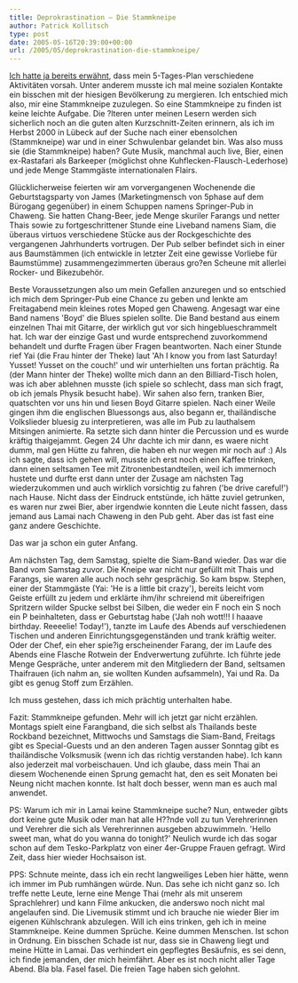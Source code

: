 ```yaml
---
title: Deprokrastination – Die Stammkneipe
author: Patrick Kollitsch
type: post
date: 2005-05-16T20:39:00+00:00
url: /2005/05/deprokrastination-die-stammkneipe/
---
```


<a href="223">Ich hatte ja bereits erwähnt</a>, dass mein 5-Tages-Plan verschiedene Aktivitäten vorsah. Unter anderem musste ich mal meine sozialen Kontakte ein bisschen mit der hiesigen Bevölkerung zu mergieren. Ich entschied mich also, mir eine Stammkneipe zuzulegen. So eine Stammkneipe zu finden ist keine leichte Aufgabe. Die ?lteren unter meinen Lesern werden sich sicherlich noch an die guten alten Kurzschnitt-Zeiten erinnern, als ich im Herbst 2000 in Lübeck auf der Suche nach einer ebensolchen (Stammkneipe) war und in einer Schwulenbar gelandet bin. Was also muss sie (die Stammkneipe) haben? Gute Musik, manchmal auch live, Bier, einen ex-Rastafari als Barkeeper (möglichst ohne Kuhflecken-Flausch-Lederhose) und jede Menge Stammgäste internationalen Flairs.

Glücklicherweise feierten wir am vorvergangenen Wochenende die Geburtstagsparty von James (Marketingmensch von 5phase auf dem Bürogang gegenüber) in einem Schuppen namens Springer-Pub in Chaweng. Sie hatten Chang-Beer, jede Menge skuriler Farangs und netter Thais sowie zu fortgeschrittener Stunde eine Liveband namens Siam, die überaus virtuos verschiedene Stücke aus der Rockgeschichte des vergangenen Jahrhunderts vortrugen. Der Pub selber befindet sich in einer aus Baumstämmen (ich entwickle in letzter Zeit eine gewisse Vorliebe für Baumstümme) zusammengezimmerten überaus gro?en Scheune mit allerlei Rocker- und Bikezubehör.

Beste Voraussetzungen also um mein Gefallen anzuregen und so entschied ich mich dem Springer-Pub eine Chance zu geben und lenkte am Freitagabend mein kleines rotes Moped gen Chaweng. Angesagt war eine Band namens 'Boyd' die Blues spielen sollte. Die Band bestand aus einem einzelnen Thai mit Gitarre, der wirklich gut vor sich hingeblueschrammelt hat. Ich war der einzige Gast und wurde entsprechend zuvorkommend behandelt und durfte Fragen über Fragen beantworten. Nach einer Stunde rief Yai (die Frau hinter der Theke) laut 'Ah I know you from last Saturday! Yusset! Yusset on the couch!' und wir unterhielten uns fortan prächtig. Ra (der Mann hinter der Theke) wollte mich dann an den Billiard-Tisch holen, was ich aber ablehnen musste (ich spiele so schlecht, dass man sich fragt, ob ich jemals Physik besucht habe). Wir sahen also fern, tranken Bier, quatschten vor uns hin und liesen Boyd Gitarre spielen. Nach einer Weile gingen ihm die englischen Bluessongs aus, also begann er, thailändische Volkslieder bluesig zu interpretieren, was alle im Pub zu lauthalsem Mitsingen animierte. Ra setzte sich dann hinter die Percussion und es wurde kräftig thaigejammt. Gegen 24 Uhr dachte ich mir dann, es waere nicht dumm, mal gen Hütte zu fahren, die haben eh nur wegen mir noch auf :) Als ich sagte, dass ich gehen will, musste ich erst noch einen Kaffee trinken, dann einen seltsamen Tee mit Zitronenbestandteilen, weil ich immernoch hustete und durfte erst dann unter der Zusage am nächsten Tag wiederzukommen und auch wirklich vorsichtig zu fahren ('be drive careful!') nach Hause. Nicht dass der Eindruck entstünde, ich hätte zuviel getrunken, es waren nur zwei Bier, aber irgendwie konnten die Leute nicht fassen, dass jemand aus Lamai nach Chaweng in den Pub geht. Aber das ist fast eine ganz andere Geschichte.

Das war ja schon ein guter Anfang.

Am nächsten Tag, dem Samstag, spielte die Siam-Band wieder. Das war die Band vom Samstag zuvor. Die Kneipe war nicht nur gefüllt mit Thais und Farangs, sie waren alle auch noch sehr gesprächig. So kam bspw. Stephen, einer der Stammgäste (Yai: 'He is a little bit crazy'), bereits leicht vom Geiste erfüllt zu jedem und erklärte ihm/ihr schreiend mit übereifrigen Spritzern wilder Spucke selbst bei Silben, die weder ein F noch ein S noch ein P beinhalteten, dass er Geburtstag habe ('Jah noh wott!!! I haaave birthday. Reeeelie! Today!'), tanzte im Laufe des Abends auf verschiedenen Tischen und anderen Einrichtungsgegenständen und trank kräftig weiter. Oder der Chef, ein eher spie?ig erscheinender Farang, der im Laufe des Abends eine Flasche Rotwein der Endverwertung zuführte. Ich führte jede Menge Gespräche, unter anderem mit den Mitgliedern der Band, seltsamen Thaifrauen (ich nahm an, sie wollten Kunden aufsammeln), Yai und Ra. Da gibt es genug Stoff zum Erzählen.

Ich muss gestehen, dass ich mich prächtig unterhalten habe.

Fazit: Stammkneipe gefunden. Mehr will ich jetzt gar nicht erzählen. Montags spielt eine Farangband, die sich selbst als Thailands beste Rockband bezeichnet, Mittwochs und Samstags die Siam-Band, Freitags gibt es Special-Guests und an den anderen Tagen ausser Sonntag gibt es thailändische Volksmusik (wenn ich das richtig verstanden habe). Ich kann also jederzeit mal vorbeischauen. Und ich glaube, dass mein Thai an diesem Wochenende einen Sprung gemacht hat, den es seit Monaten bei Neung nicht machen konnte. Ist halt doch besser, wenn man es auch mal anwendet.

PS: Warum ich mir in Lamai keine Stammkneipe suche? Nun, entweder gibts dort keine gute Musik oder man hat alle H??nde voll zu tun Verehrerinnen und Verehrer die sich als Verehrerinnen ausgeben abzuwimmeln. 'Hello sweet man, what do you wanna do tonight?' Neulich wurde ich das sogar schon auf dem Tesko-Parkplatz von einer 4er-Gruppe Frauen gefragt. Wird Zeit, dass hier wieder Hochsaison ist.

PPS: Schnute meinte, dass ich ein recht langweiliges Leben hier hätte, wenn ich immer im Pub rumhängen würde. Nun. Das sehe ich nicht ganz so. Ich treffe nette Leute, lerne eine Menge Thai (mehr als mit unserem Sprachlehrer) und kann Filme ankucken, die anderswo noch nicht mal angelaufen sind. Die Livemusik stimmt und ich brauche nie wieder Bier im eigenen Kühlschrank abzulegen. Will ich eins trinken, geh ich in meine Stammkneipe. Keine dummen Sprüche. Keine dummen Menschen. Ist schon in Ordnung. Ein bisschen Schade ist nur, dass sie in Chaweng liegt und meine Hütte in Lamai. Das verhindert ein gepflegtes Besäufnis, es sei denn, ich finde jemanden, der mich heimfährt. Aber es ist noch nicht aller Tage Abend. Bla bla. Fasel fasel. Die freien Tage haben sich gelohnt.